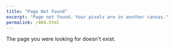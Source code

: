 ```yaml
---
title: "Page Not Found"
excerpt: "Page not found. Your pixels are in another canvas."
permalink: /404.html
---
```


The page you were looking for doesn't exist.

<script>
  var GOOG_FIXURL_LANG = 'en-US';
  var GOOG_FIXURL_SITE = 'https://aijinsol.github.io'
</script>
<script src="https://linkhelp.clients.google.com/tbproxy/lh/wm/fixurl.js">
</script>